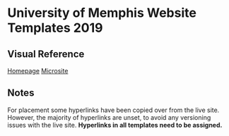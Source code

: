 # University of Memphis Website Templates 2019

## Visual Reference

[Homepage](http://demo.stakt.com/uofm2019/homepage.html)
[Microsite](http://demo.stakt.com/uofm2019/microsite.html)

## Notes

For placement some hyperlinks have been copied over from the live site. However, the majority of hyperlinks are unset, to avoid any versioning issues with the live site. **Hyperlinks in all templates need to be assigned.**